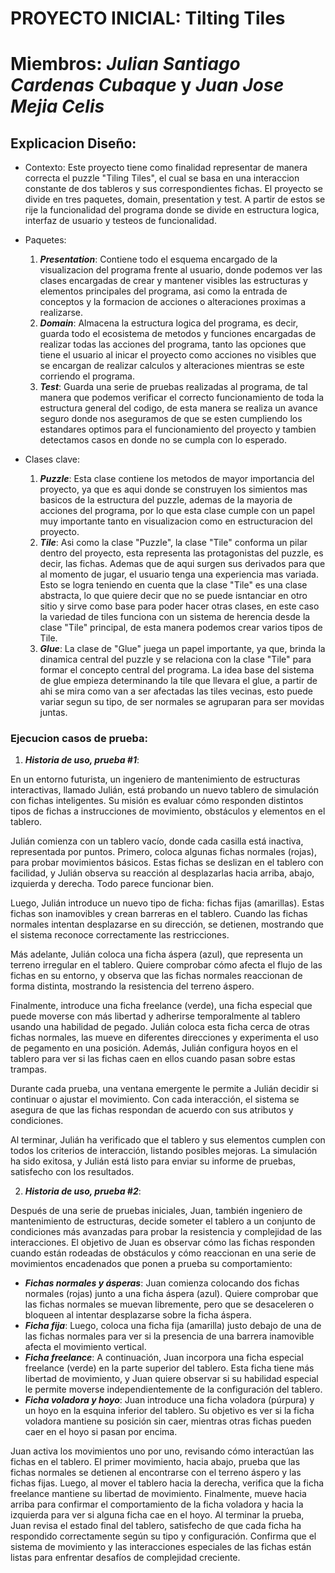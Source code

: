 # PROYECTO INICIAL: Tilting Tiles
# Miembros: ***Julian Santiago Cardenas Cubaque*** y ***Juan Jose Mejia Celis*** 

## Explicacion Diseño:
- Contexto: 
Este proyecto tiene como finalidad representar de manera correcta el puzzle "Tiling Tiles", el cual se basa en una interaccion constante de dos tableros y sus correspondientes fichas. El proyecto se divide en tres paquetes, domain, presentation y test. A partir de estos se rije la funcionalidad del programa donde se divide en estructura logica, interfaz de usuario y testeos de funcionalidad.

- Paquetes:
    1. ***Presentation***: Contiene todo el esquema encargado de la visualizacion del programa frente al usuario, donde podemos ver las clases encargadas de crear y mantener visibles las estructuras y elementos principales del programa, asi como la entrada de conceptos y la formacion de acciones o alteraciones proximas a realizarse.
    2. ***Domain***: Almacena la estructura logica del programa, es decir, guarda todo el ecosistema de metodos y funciones encargadas de realizar todas las acciones del programa, tanto las opciones que tiene el usuario al inicar el proyecto como acciones no visibles que se encargan de realizar calculos y alteraciones mientras se este corriendo el programa.  
    3. ***Test***: Guarda una serie de pruebas realizadas al programa, de tal manera que podemos verificar el correcto funcionamiento de toda la estructura general del codigo, de esta manera se realiza un avance seguro donde nos aseguramos de que se esten cumpliendo los estandares optimos para el funcionamiento del proyecto y tambien detectamos casos en donde no se cumpla con lo esperado. 

- Clases clave:
    1. ***Puzzle***: Esta clase contiene los metodos de mayor importancia del proyecto, ya que es aqui donde se construyen los simientos mas basicos de la estructura del puzzle, ademas de la mayoria de acciones del programa, por lo que esta clase cumple con un papel muy importante tanto en visualizacion como en estructuracion del proyecto.
    2. ***Tile***: Asi como la clase "Puzzle", la clase "Tile" conforma un pilar dentro del proyecto, esta representa las protagonistas del puzzle, es decir, las fichas. Ademas que de aqui surgen sus derivados para que al momento de jugar, el usuario tenga una experiencia mas variada. Esto se logra teniendo en cuenta que la clase "Tile" es una clase abstracta, lo que quiere decir que no se puede isntanciar en otro sitio y sirve como base para poder hacer otras clases, en este caso la variedad de tiles funciona con un sistema de herencia desde la clase "Tile" principal, de esta manera podemos crear varios tipos de Tile.
    3. ***Glue***: La clase de "Glue" juega un papel importante, ya que, brinda la dinamica central del puzzle y se relaciona con la clase "Tile" para formar el concepto central del programa. La idea base del sistema de glue empieza determinando la tile que llevara el glue, a partir de ahi se mira como van a ser afectadas las tiles vecinas, esto puede variar segun su tipo, de ser normales se agruparan para ser movidas juntas. 
       
### Ejecucion casos de prueba:

1. ***Historia de uso, prueba #1***:
   
En un entorno futurista, un ingeniero de mantenimiento de estructuras interactivas, llamado Julián, está probando un nuevo tablero de simulación con fichas inteligentes. Su misión es evaluar cómo responden distintos tipos de fichas a instrucciones de movimiento, obstáculos y elementos en el tablero.

Julián comienza con un tablero vacío, donde cada casilla está inactiva, representada por puntos. Primero, coloca algunas fichas normales (rojas), para probar movimientos básicos. Estas fichas se deslizan en el tablero con facilidad, y Julián observa su reacción al desplazarlas hacia arriba, abajo, izquierda y derecha. Todo parece funcionar bien.

Luego, Julián introduce un nuevo tipo de ficha: fichas fijas (amarillas). Estas fichas son inamovibles y crean barreras en el tablero. Cuando las fichas normales intentan desplazarse en su dirección, se detienen, mostrando que el sistema reconoce correctamente las restricciones.

Más adelante, Julián coloca una ficha áspera (azul), que representa un terreno irregular en el tablero. Quiere comprobar cómo afecta el flujo de las fichas en su entorno, y observa que las fichas normales reaccionan de forma distinta, mostrando la resistencia del terreno áspero.

Finalmente, introduce una ficha freelance (verde), una ficha especial que puede moverse con más libertad y adherirse temporalmente al tablero usando una habilidad de pegado. Julián coloca esta ficha cerca de otras fichas normales, las mueve en diferentes direcciones y experimenta el uso de pegamento en una posición. Además, Julián configura hoyos en el tablero para ver si las fichas caen en ellos cuando pasan sobre estas trampas.

Durante cada prueba, una ventana emergente le permite a Julián decidir si continuar o ajustar el movimiento. Con cada interacción, el sistema se asegura de que las fichas respondan de acuerdo con sus atributos y condiciones.

Al terminar, Julián ha verificado que el tablero y sus elementos cumplen con todos los criterios de interacción, listando posibles mejoras. La simulación ha sido exitosa, y Julián está listo para enviar su informe de pruebas, satisfecho con los resultados.

2. ***Historia de uso, prueba #2***:
   
Después de una serie de pruebas iniciales, Juan, también ingeniero de mantenimiento de estructuras, decide someter el tablero a un conjunto de condiciones más avanzadas para probar la resistencia y complejidad de las interacciones.
El objetivo de Juan es observar cómo las fichas responden cuando están rodeadas de obstáculos y cómo reaccionan en una serie de movimientos encadenados que ponen a prueba su comportamiento:
* ***Fichas normales y ásperas***: Juan comienza colocando dos fichas normales (rojas) junto a una ficha áspera (azul). Quiere comprobar que las fichas normales se muevan libremente, pero que se desaceleren o bloqueen al intentar desplazarse sobre la ficha áspera.
* ***Ficha fija***: Luego, coloca una ficha fija (amarilla) justo debajo de una de las fichas normales para ver si la presencia de una barrera inamovible afecta el movimiento vertical.
* ***Ficha freelance***: A continuación, Juan incorpora una ficha especial freelance (verde) en la parte superior del tablero. Esta ficha tiene más libertad de movimiento, y Juan quiere observar si su habilidad especial le permite moverse independientemente de la configuración del tablero.
* ***Ficha voladora y hoyo***: Juan introduce una ficha voladora (púrpura) y un hoyo en la esquina inferior del tablero. Su objetivo es ver si la ficha voladora mantiene su posición sin caer, mientras otras fichas pueden caer en el hoyo si pasan por encima.
  
Juan activa los movimientos uno por uno, revisando cómo interactúan las fichas en el tablero. El primer movimiento, hacia abajo, prueba que las fichas normales se detienen al encontrarse con el terreno áspero y las fichas fijas. Luego, al mover el tablero hacia la derecha, verifica que la ficha freelance mantiene su libertad de movimiento. Finalmente, mueve hacia arriba para confirmar el comportamiento de la ficha voladora y hacia la izquierda para ver si alguna ficha cae en el hoyo.
Al terminar la prueba, Juan revisa el estado final del tablero, satisfecho de que cada ficha ha respondido correctamente según su tipo y configuración. Confirma que el sistema de movimiento y las interacciones especiales de las fichas están listas para enfrentar desafíos de complejidad creciente.


   
